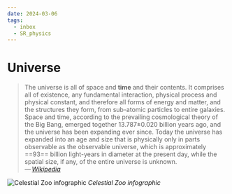 ```yaml
---
date: 2024-03-06
tags:
  - inbox
  - SR_physics
---
```


# Universe

> The universe is all of space and **time** and their contents. It comprises all
> of existence, any fundamental interaction, physical process and physical
> constant, and therefore all forms of energy and matter, and the structures
> they form, from sub-atomic particles to entire galaxies. Space and time,
> according to the prevailing cosmological theory of the Big Bang, emerged
> together 13.787±0.020 billion years ago, and the universe has been expanding
> ever since. Today the universe has expanded into an age and size that is
> physically only in parts observable as the observable universe, which is
> approximately ==93== billion light-years in diameter at the present day, while
> the spatial size, if any, of the entire universe is unknown.\
> — <cite>[Wikipedia](https://en.wikipedia.org/wiki/Universe)</cite>

![Celestial Zoo infographic](img/The_Celestial_Zoo_infographic_wikimedia.webp)
_Celestial Zoo infographic_

